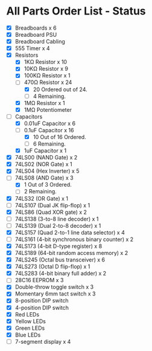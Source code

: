 # All Parts Order List - Status

- [x] Breadboards x 6
- [x] Breadboard PSU
- [x] Breadboard Cabling
- [x] 555 Timer x 4
- [x] Resistors
  - [x] 1KΩ Resistor x 10
  - [x] 10KΩ Resistor x 9
  - [x] 100KΩ Resistor x 1
  - [ ] 470Ω Resistor x 24
    - [x] 20 Ordered out of 24.
    - [ ] 4 Remaining.
  - [x] 1MΩ Resistor x 1
  - [x] 1MΩ Potentiometer
- [ ] Capacitors
  - [x] 0.01uF Capacitor x 6
  - [ ] 0.1uF Capacitor x 16
    - [x] 10 Out of 16 Ordered.
    - [ ] 6 Remaining.
  - [x] 1uF Capacitor x 1
- [x] 74LS00 (NAND Gate) x 2
- [x] 74LS02 (NOR Gate) x 1
- [x] 74LS04 (Hex Inverter) x 5
- [ ] 74LS08 (AND Gate) x 3
  - [x] 1 Out of 3 Ordered.
  - [ ] 2 Remaining.
- [x] 74LS32 (OR Gate) x 1
- [ ] 74LS107 (Dual JK flip-flop) x 1
- [x] 74LS86 (Quad XOR gate) x 2
- [ ] 74LS138 (3-to-8 line decoder) x 1
- [ ] 74LS139 (Dual 2-to-8 decoder) x 1
- [x] 74LS157 (Quad 2-to-1 line data selector) x 4
- [ ] 74LS161 (4-bit synchronous binary counter) x 2
- [x] 74LS173 (4-bit D-type register) x 8
- [x] 74LS189 (64-bit random access memory) x 2
- [x] 74LS245 (Octal bus transceiver) x 6
- [x] 74LS273 (Octal D flip-flop) x 1
- [x] 74LS283 (4-bit binary full adder) x 2
- [ ] 28C16 EEPROM x 3
- [x] Double-throw toggle switch x 3
- [x] Momentary 6mm tact switch x 3
- [x] 8-position DIP switch
- [x] 4-position DIP switch
- [x] Red LEDs
- [x] Yellow LEDs
- [x] Green LEDs
- [x] Blue LEDs
- [ ] 7-segment display x 4
